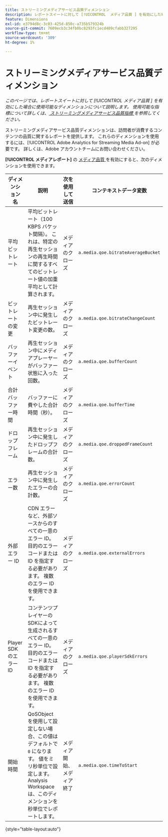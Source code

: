 ```yaml
---
title: ストリーミングメディアサービス品質ディメンション
description: レポートスイートに対して [!UICONTROL  メディア品質 ] を有効にした場合に使用可能なディメンション。
feature: Dimensions
exl-id: e3794d8c-3c03-425d-850c-a735b579324b
source-git-commit: 7609ecb3c34fb0bc8293fc1ecd409cfabb327295
workflow-type: tm+mt
source-wordcount: '309'
ht-degree: 1%

---
```


# ストリーミングメディアサービス品質ディメンション

*このページでは、レポートスイートに対して [!UICONTROL  メディア品質 ] を有効にした場合に使用可能なディメンションについて説明します。 使用可能な指標について詳しくは、[ ストリーミングメディアサービス品質指標 ](../metrics/sm-quality.md) を参照してください。*

ストリーミングメディアサービス品質ディメンションは、訪問者が消費するコンテンツの品質に関するレポートを提供します。 これらのディメンションを使用するには、[!UICONTROL Adobe Analytics for Streaming Media Ad-on] が必要です。 詳しくは、Adobe アカウントチームにお問い合わせください。

**[!UICONTROL メディアレポート]** の [ メディア品質 ](/help/admin/admin/c-manage-report-suites/c-edit-report-suites/media-management.md) を有効にすると、次のディメンションを使用できます。

| ディメンション名 | 説明 | 次を使用して送信 | コンテキストデータ変数 |
| --- | --- | --- | --- |
| 平均ビットレート | 平均ビットレート（100 KBPS バケット間隔）。 これは、特定の再生セッションの再生時間に関するすべてのビットレート値の加重平均として計算されます。 | メディアのクローズ | `a.media.qoe.bitrateAverageBucket` |
| ビットレートの変更 | 再生セッション中に発生したビットレート変更の数。 | メディアのクローズ | `a.media.qoe.bitrateChangeCount` |
| バッファーイベント | 再生セッション中にメディアプレーヤーがバッファー状態に入った回数。 | メディアのクローズ | `a.media.qoe.bufferCount` |
| 合計バッファー時間 | バッファーに費やした合計時間（秒）。 | メディアのクローズ | `a.media.qoe.bufferTime` |
| ドロップフレーム | 再生セッション中に発生したドロップフレームの合計数。 | メディアのクローズ | `a.media.qoe.droppedFrameCount` |
| エラー数 | 再生セッション中に発生したエラーの合計数。 | メディアのクローズ | `a.media.qoe.errorCount` |
| 外部エラー ID | CDN エラーなど、外部ソースからのすべての一意のエラー ID。 目的のエラーコードまたは ID を指定する必要があります。 複数のエラー ID を使用できます。 | メディアのクローズ | `a.media.qoe.externalErrors` |
| Player SDKのエラー ID | コンテンツプレイヤーのSDKによって生成されるすべての一意のエラー ID。 目的のエラーコードまたは ID を指定する必要があります。 複数のエラー ID を使用できます。 | メディアのクローズ | `a.media.qoe.playerSdkErrors` |
| 開始時間 | QoSObject を使用して設定しない場合、この値はデフォルトで `0` になります。 値をミリ秒単位で設定します。 Analysis Workspaceは、このディメンションを秒単位でレポートします。 | メディア開始、メディア終了 | `a.media.qoe.timeToStart` |

{style="table-layout:auto"}
